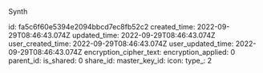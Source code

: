 Synth

id: fa5c6f60e5394e2094bbcd7ec8fb52c2
created_time: 2022-09-29T08:46:43.074Z
updated_time: 2022-09-29T08:46:43.074Z
user_created_time: 2022-09-29T08:46:43.074Z
user_updated_time: 2022-09-29T08:46:43.074Z
encryption_cipher_text: 
encryption_applied: 0
parent_id: 
is_shared: 0
share_id: 
master_key_id: 
icon: 
type_: 2